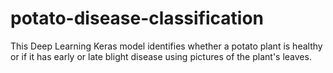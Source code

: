 # potato-disease-classification
This Deep Learning Keras model identifies whether a potato plant is healthy or if it has early or late blight disease using pictures of the plant's leaves. 
